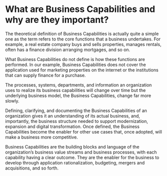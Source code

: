 # What are Business Capabilities and why are they important?

The theoretical definition of Business Capabilities is actually quite a simple one as the term refers to the core functions that a business undertakes. For example, a real estate company buys and sells properties, manages rentals, often has a finance division arranging mortgages, and so on.

What Business Capabilities do not define is how these functions are performed. In our example, Business Capabilities does not cover the application used for marketing properties on the internet or the institutions that can supply finance for a purchase.

The processes, systems, departments, and information an organization uses to realize its business capabilities will change over time but the underlying business model, the Business Capabilities, change far more slowly.

Defining, clarifying, and documenting the Business Capabilities of an organization gives it an understanding of its actual business, and, importantly, the business structure needed to support modernization, expansion and digital transformation. Once defined, the Business Capabilities become the enabler for other use cases that, once adopted, will make a business more competitive.

Business Capabilities are the building blocks and language of the organization’s business value streams and business processes, with each capability having a clear outcome. They are the enabler for the business to develop through application rationalization, budgeting, mergers and acquisitions, and so forth.